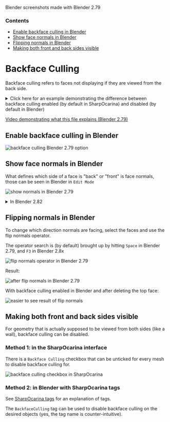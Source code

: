 Blender screenshots made with Blender 2.79

### Contents

 - [Enable backface culling in Blender](#enable-backface-culling-in-blender)
 - [Show face normals in Blender](#show-face-normals-in-blender)
 - [Flipping normals in Blender](#flipping-normals-in-blender)
 - [Making both front and back sides visible](#making-both-front-and-back-sides-visible)

# Backface Culling

Backface culling refers to faces not displaying if they are viewed from the back side.

<details>
<summary>Click here for an example demonstrating the difference between backface culling enabled (by default in SharpOcarina) and disabled (by default in Blender)</summary>
SharpOcarina:

![How it looks in SharpOcarina](https://421.es/doyu/1jmsf7)

Blender:

![How it looks in Blender (2.79)](https://421.es/doyu/1jmsin)
</details>

[Video demonstrating what this file explains (Blender 2.79)](
https://cdn.discordapp.com/attachments/451783162859749386/737187098137722940/add_walls.webm)

## Enable backface culling in Blender

![backface culling Blender 2.79 option](https://421.es/doyu/1jmoqx)

## Show face normals in Blender

What defines which side of a face is "back" or "front" is face normals, those can be seen in Blender in `Edit Mode`

![show normals in Blender 2.79](https://421.es/doyu/1jmota)

<details>
<summary>In Blender 2.82</summary>
 
![show normals in Blender 2.82](https://421.es/doyu/1kdad1)
</details>

## Flipping normals in Blender

To change which direction normals are facing, select the faces and use the flip normals operator.

The operator search is (by default) brought up by hitting `Space` in Blender 2.79, and `F3` in Blender 2.8x

![flip normals operator in Blender 2.79](https://421.es/doyu/1jmoua)

Result:

![after flip normals in Blender 2.79](https://421.es/doyu/1jmovq)

With backface culling enabled in Blender and after deleting the top face:

![easier to see result of flip normals](https://421.es/doyu/1jmowv)

## Making both front and back sides visible

For geometry that is actually supposed to be viewed from both sides (like a wall), backface culling can be disabled.

### Method 1: in the SharpOcarina interface

There is a `Backface Culling` checkbox that can be unticked for every mesh to disable backface culling for.

![backface culling checkbox in SharpOcarina](https://421.es/doyu/1jmthd)

### Method 2: in Blender with SharpOcarina tags

See [SharpOcarina tags](sharpocarina_tags.md) for an explanation of tags.

The `BackfaceCulling` tag can be used to disable backface culling on the desired objects (yes, the tag name is counter-intuitive).
